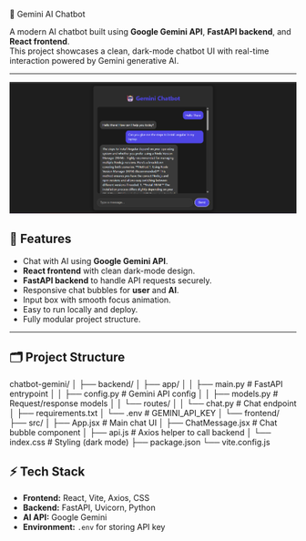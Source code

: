 🤖 Gemini AI Chatbot

A modern AI chatbot built using **Google Gemini API**, **FastAPI backend**, and **React frontend**.  
This project showcases a clean, dark-mode chatbot UI with real-time interaction powered by Gemini generative AI.

---
![alt text](image.png)

## 🚀 Features

- Chat with AI using **Google Gemini API**.
- **React frontend** with clean dark-mode design.
- **FastAPI backend** to handle API requests securely.
- Responsive chat bubbles for **user** and **AI**.
- Input box with smooth focus animation.
- Easy to run locally and deploy.
- Fully modular project structure.

---

## 🗂 Project Structure

chatbot-gemini/
│
├── backend/
│ ├── app/
│ │ ├── main.py # FastAPI entrypoint
│ │ ├── config.py # Gemini API config
│ │ ├── models.py # Request/response models
│ │ └── routes/
│ │ └── chat.py # Chat endpoint
│ ├── requirements.txt
│ └── .env # GEMINI_API_KEY
│
└── frontend/
├── src/
│ ├── App.jsx # Main chat UI
│ ├── ChatMessage.jsx # Chat bubble component
│ ├── api.js # Axios helper to call backend
│ └── index.css # Styling (dark mode)
├── package.json
└── vite.config.js


## ⚡ Tech Stack

- **Frontend:** React, Vite, Axios, CSS  
- **Backend:** FastAPI, Uvicorn, Python  
- **AI API:** Google Gemini  
- **Environment:** `.env` for storing API key  



